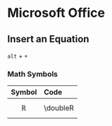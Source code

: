# Microsoft Office

## Insert an Equation

`alt` + `+` 

### Math Symbols

| Symbol | Code |
| :--- | :--- |
| $$\mathbb{R}$$ | \doubleR |

